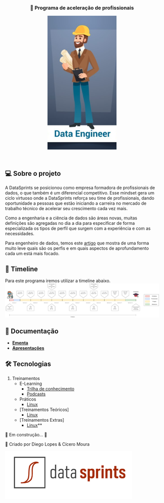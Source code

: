 <h3 align="center">
   🚀 Programa de aceleração de profissionais 
</h3>

<p align="center">
  <img src="/images/role.png" />
</p>

<br>

## 💻 Sobre o projeto

A DataSprints se posicionou  como empresa formadora de profissionais de dados, o que também é um diferencial competitivo. Esse mindset gera um ciclo virtuoso onde a DataSprints reforça seu time de profissionais, dando oportunidade a pessoas que estão iniciando a carreira no mercado de trabalho técnico de acelerar seu crescimento cada vez mais.

Como a engenharia e a ciência de dados são áreas novas, muitas definições são agregadas no dia a dia para especificar de forma especializada os tipos de perfil que surgem com a experiência e com as necessidades.

Para engenheiro de dados, temos este [artigo](https://medium.com/data-hackers/os-tipos-de-engenheiros-de-dados-c3674b4d74d1) que mostra de uma forma muito leve quais são os perfis e em quais aspectos de aprofundamento cada um está mais focado.



## 📆 Timeline
Para este programa iremos utilizar a timeline abaixo.
![image](/images/timeline.png)


## 📝 Documentação

- **[Ementa]()**
- **[Apresentações]()**

## 🛠 Tecnologias

1. Treinamentos
	* E-Learning
		- [Trilha de conhecimento](/Treinamentos/e-learning/e-learning.md)
		- [Podcasts](/Treinamentos/e-learning/podcasts.md)
	* Práticos
		- [Linux](/Treinamentos/Linux/Linux.md)
	* [Treinamentos Teóricos]
		- [Linux]()
	* [Treinamentos Extras]
		- [Linux](/Treinamentos/Linux/Extras)**

🚧 Em construção... 🚧

 👋 Criado por Diego Lopes & Cícero Moura
 
 ![image](/images/ds.png)


